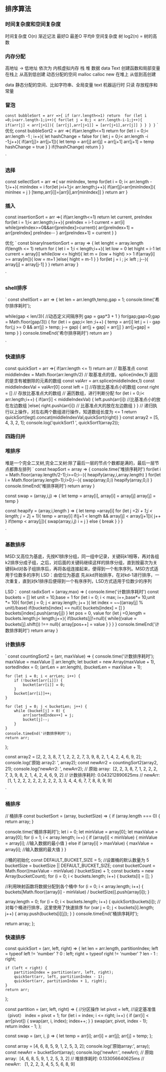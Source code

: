 ## 排序算法
### 时间复杂度和空间复杂度
时间复杂度  O(n) 渐近记法 最好Ω 最差O 平均θ
空间复杂度  树 log2(n) = 树的高数

### 内存分配
高地址 -> 低地址
依次为  内核虚拟内存  栈  堆   数据  data  Text
创建函数和局部变量 在栈上 从高到低创建
动态分配的空间  malloc  calloc  new  在堆上  从低到高创建

data 静态分配的空间、比如字符串、全局变量
text 机器运行时  只读  存放程序和常量


### 冒泡
`
const bubbleSort = arr =>{
  if (arr.length<=1) return 
  for (let i =0;i<arr.length-1;i++){
    for(let j = 0;j < arr.length-i-1;j++){
      if(arr[j] < arr[j+1]){
        [arr[j],arr[j+1]] = [arr[j+1],arr[j]]
      }
    }
  }
}
`
`
优化
const bubbleSort2 = arr =>{
  if(arr.length<=1) return
  for (let i = 0;i< arr.length -1 ; i++){
    let hashChange = false
    for ( let j = 0;i< arr.length -i -1;j++){
      if(arr[j]> arr[j+1]){
        let temp = arr[j]
        arr[j] = arr[j+1]
        arr[j+1] = temp
        hashChange = true
      }
    }
      if(!hashChange) return
  }
}


`




### 选择
const sellectSort = arr =>{
  var minIndex, temp
  for(let i = 0; i< arr.length - 1;i++){
    minIndex = i
    for(let j=i+1;j< arr.length;j++){
      if(arr[j]<arr[minIndex]){
        minInex = j
      }
    [temp,arr[i]]=[arr[i],arr[minIndex]]
  }
  return arr
}

### 插入
const insertionSort = arr =>{
  if(arr.length<=1) return
  let current, preIndex
  for(let i = 1;i< arr.length;i++){
    preIndex = i-1
    current = arr[i]
    while(preIndex>=0&&arr[preIndex]>current){
      arr[preIndex+1] = arr[preIndex]
      preIndex--
    }
    arr[preIndex+1] = current
  }
}

优化
`
const binaryInsertionSort = array => {
  let lenght = array.length
  if(length <= 1) return
  for ( let i = 1;i < length;i++){
    let low = 0
    let hight = i-1
    let current = array[i]
    while(low <= hight){
      let m = (low + hight) >> 1
      if(array[i] >= array[m]){
        low = m+1
      }else{
        hight = m-1
      }
    }
    for(let j = i ; j< left ; j--){
      array[j] = array[j-1]
    }
  }
  return array
}

`

### shell排序
`
const shellSort = arr => {
  let len = arr.length,temp,gap = 1;
  console.time('希尔排序耗时');

  while(gap < len/3){
    //动态定义间隔序列
    gap = gap*3 + 1
  }
  for(gap;gap>0;gap = Math.floor(gap/3)) {
    for (let i = gap;i< len ;i++) {
      temp = arr[i]
      let j = i - gap
      for(;j >= 0 && arr[j] > temp; j-= gap) {
        arr[j + gap] = arr[j]
      }
      arr[j+gap] = temp
    }
  }
  console.timeEnd('希尔排序耗时')
  return arr
}

`


### 快速排序
const quickSort = arr =>{
  if(arr.length <= 1) return arr
  // 取基准点
  const middleIndex = Math.floor(arr.length/2)
  // 取基准点的值，splice(index,1) 返回的是含有被删除的元素的数组
  const valArr = arr.splice(middleIndex,1)
  const middleIndexVal = valArr[0]
  const left = [] //存放比基准点小的数组
  const right = [] // 存放比基准点大的数组
  // 遍历数组，进行判断分配
  for (let i = 0;i< arr.length;i++) {
    if(arr[i] < middleIndexVal) {
      left.push(arr[i]) //比基准点小的放在左边数组
    }else{
      right.push(arr[i]) // 比基准点大的放在左边数组
    }
  }
  // 递归执行以上操作，对左右两个数组进行操作，知道数组长度为 <= 1
  return quickSort(legt).concat(middleIndexVal,quickSort(right))
}
const array2 = [5, 4, 3, 2, 1];
console.log('quickSort1 ', quickSort1(array2));




### 四路归并



### 堆排序
堆是一个完全二叉树,完全二叉树:除了最后一层的节点个数都是满的，最后一层节点都靠左排列
`
const heapSort = array => {
  console.time('堆排序耗时')
  for(let i = Math.floor(array.length/2-1);i>=0;i--){
    heapify(array,i,array.length)
  }
  for(let i = Math.floor(array.length-1);i>0;i--){
    swap(array,0,i)
    heapify(array,0,i)
  }
  console.timeEnd('堆排序耗时')
  return array
}

const swap = (array,i,j) => {
  let temp = array[i],
      array[i] = array[j]
      array[j] = temp
}


  const heapify = (array,i,length ) => {
    let temp =array[i]
    for (let j =2*i + 1;j < length; j = 2*j + 1){
      temp = array[i]
      if(j+1 < length && array[j] < array[j+1]){
        j++
      }
      if(temp < array[j]){
        swap(array,i,j)
        i = j
      } else {
        break
      }
    }
  }


`




### 基数排序
MSD:又高位为基底，先按K1排序分组，同一组中记录，关键码k1相等，再对各组k2排序分成子组，之后，对后面的关键码继续这样的排序分组，直到按最次为关键码kd对各子组排序后，再将各组连接起来，便得到一个有序序列。MSD方式适用于位数多的序列
LSD：由低位为基底 先从kd开始排序，在对kd-1进行排序，一次重复，直到对k1排序后便得到一个有序序列，LSD方式适用于位数少的序列

LSD：
const radixSort = (array,max) => {
  console.time('计数排序耗时')
  const buckets = []
  let unit = 10,base = 1
  for (let i = 0; i < max; i++,base*= 10,unit *= 10){
    for(let j = 0; j < array.length; j++ ){
      let index = ~~((array[j] % unit)/base)
      if(buckets[index] == null){
        buckets[index] = []
      }
      buckets[index].push(array[j])
    }
    let pos = 0, value
    for (let j =0,length = buckets.length;j< length;j++){
      if(buckets[j]!=null){
        while((value = buckets[j].shift()) !== null){
          array[pos++] = value
        }
      }
    }
  }
  console.timeEnd('计数排序耗时')
  return array
}


### 计数排序
`
const countingSort2 = (arr, maxValue) => {
	console.time('计数排序耗时');
	maxValue = maxValue || arr.length;
	let bucket = new Array(maxValue + 1),
		sortedIndex = 0;
	(arrLen = arr.length), (bucketLen = maxValue + 1);

	for (let i = 0; i < arrLen; i++) {
		if (!bucket[arr[i]]) {
			bucket[arr[i]] = 0;
		}
		bucket[arr[i]]++;
	}

	for (let j = 0; j < bucketLen; j++) {
		while (bucket[j] > 0) {
			arr[sortedIndex++] = j;
			bucket[j]--;
		}
	}
	console.timeEnd('计数排序耗时');
	return arr;
};

const array2 = [2, 2, 3, 8, 7, 1, 2, 2, 2, 7, 3, 9, 8, 2, 1, 4, 2, 4, 6, 9, 2];
console.log('原始 array2: ', array2);
const newArr2 = countingSort2(array2, 21);
console.log('newArr2: ', newArr2);
// 原始 array:  [2, 2, 3, 8, 7, 1, 2, 2, 2, 7, 3, 9, 8, 2, 1, 4, 2, 4, 6, 9, 2]
// 计数排序耗时:   0.043212890625ms
// newArr:  	 [1, 1, 2, 2, 2, 2, 2, 2, 2, 2, 3, 3, 4, 4, 6, 7, 7, 8, 8, 9, 9]



`



### 桶排序

// 桶排序
const bucketSort = (array, bucketSize) => {
  if (array.length === 0) {
    return array;
  }

  console.time('桶排序耗时');
  let i = 0;
  let minValue = array[0];
  let maxValue = array[0];
  for (i = 1; i < array.length; i++) {
    if (array[i] < minValue) {
      minValue = array[i]; //输入数据的最小值
    } else if (array[i] > maxValue) {
      maxValue = array[i]; //输入数据的最大值
    }
  }

  //桶的初始化
  const DEFAULT_BUCKET_SIZE = 5; //设置桶的默认数量为 5
  bucketSize = bucketSize || DEFAULT_BUCKET_SIZE;
  const bucketCount = Math.floor((maxValue - minValue) / bucketSize) + 1;
  const buckets = new Array(bucketCount);
  for (i = 0; i < buckets.length; i++) {
    buckets[i] = [];
  }

  //利用映射函数将数据分配到各个桶中
  for (i = 0; i < array.length; i++) {
    buckets[Math.floor((array[i] - minValue) / bucketSize)].push(array[i]);
  }

  array.length = 0;
  for (i = 0; i < buckets.length; i++) {
    quickSort(buckets[i]); //对每个桶进行排序，这里使用了快速排序
    for (var j = 0; j < buckets[i].length; j++) {
      array.push(buckets[i][j]);
    }
  }
  console.timeEnd('桶排序耗时');

  return array;
};

### 快速排序
const quickSort = (arr, left, right) => {
	let len = arr.length,
		partitionIndex;
	left = typeof left != 'number' ? 0 : left;
	right = typeof right != 'number' ? len - 1 : right;

	if (left < right) {
		partitionIndex = partition(arr, left, right);
		quickSort(arr, left, partitionIndex - 1);
		quickSort(arr, partitionIndex + 1, right);
	}
	return arr;
};

const partition = (arr, left, right) => {
	//分区操作
	let pivot = left, //设定基准值（pivot）
		index = pivot + 1;
	for (let i = index; i <= right; i++) {
		if (arr[i] < arr[pivot]) {
			swap(arr, i, index);
			index++;
		}
	}
	swap(arr, pivot, index - 1);
	return index - 1;
};

const swap = (arr, i, j) => {
	let temp = arr[i];
	arr[i] = arr[j];
	arr[j] = temp;
};

const array = [4, 6, 8, 5, 9, 1, 2, 5, 3, 2];
console.log('原始array:', array);
const newArr = bucketSort(array);
console.log('newArr:', newArr);
// 原始 array:  [4, 6, 8, 5, 9, 1, 2, 5, 3, 2]
// 堆排序耗时:   0.133056640625ms
// newArr:  	 [1, 2, 2, 3, 4, 5, 5, 6, 8, 9]
